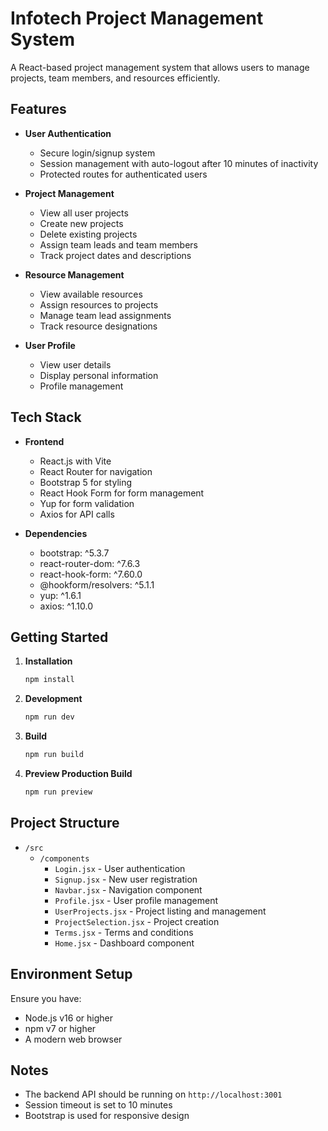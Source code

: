 # Infotech Project Management System

A React-based project management system that allows users to manage projects, team members, and resources efficiently.

## Features

- **User Authentication**
  - Secure login/signup system
  - Session management with auto-logout after 10 minutes of inactivity
  - Protected routes for authenticated users

- **Project Management**
  - View all user projects
  - Create new projects
  - Delete existing projects
  - Assign team leads and team members
  - Track project dates and descriptions

- **Resource Management**
  - View available resources
  - Assign resources to projects
  - Manage team lead assignments
  - Track resource designations

- **User Profile**
  - View user details
  - Display personal information
  - Profile management

## Tech Stack

- **Frontend**
  - React.js with Vite
  - React Router for navigation
  - Bootstrap 5 for styling
  - React Hook Form for form management
  - Yup for form validation
  - Axios for API calls

- **Dependencies**
  - bootstrap: ^5.3.7
  - react-router-dom: ^7.6.3
  - react-hook-form: ^7.60.0
  - @hookform/resolvers: ^5.1.1
  - yup: ^1.6.1
  - axios: ^1.10.0

## Getting Started

1. **Installation**
   ```bash
   npm install
   ```

2. **Development**
   ```bash
   npm run dev
   ```

3. **Build**
   ```bash
   npm run build
   ```

4. **Preview Production Build**
   ```bash
   npm run preview
   ```

## Project Structure

- `/src`
  - `/components`
    - `Login.jsx` - User authentication
    - `Signup.jsx` - New user registration
    - `Navbar.jsx` - Navigation component
    - `Profile.jsx` - User profile management
    - `UserProjects.jsx` - Project listing and management
    - `ProjectSelection.jsx` - Project creation
    - `Terms.jsx` - Terms and conditions
    - `Home.jsx` - Dashboard component

## Environment Setup

Ensure you have:
- Node.js v16 or higher
- npm v7 or higher
- A modern web browser

## Notes

- The backend API should be running on `http://localhost:3001`
- Session timeout is set to 10 minutes
- Bootstrap is used for responsive design
